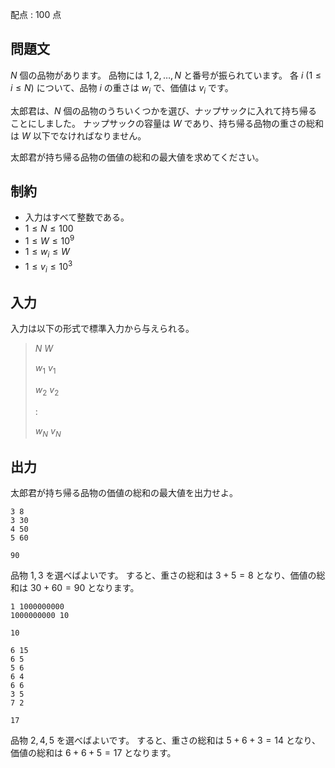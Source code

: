 配点 : $100$ 点

## 問題文

$N$ 個の品物があります。
品物には $1, 2, \ldots, N$ と番号が振られています。
各 $i$ ($1 \leq i \leq N$) について、品物 $i$ の重さは $w_i$ で、価値は $v_i$ です。

太郎君は、$N$ 個の品物のうちいくつかを選び、ナップサックに入れて持ち帰ることにしました。
ナップサックの容量は $W$ であり、持ち帰る品物の重さの総和は $W$ 以下でなければなりません。

太郎君が持ち帰る品物の価値の総和の最大値を求めてください。

## 制約

- 入力はすべて整数である。
- $1 \leq N \leq 100$
- $1 \leq W \leq 10^9$
- $1 \leq w_i \leq W$
- $1 \leq v_i \leq 10^3$

## 入力

入力は以下の形式で標準入力から与えられる。

> $N$ $W$
> 
> $w_1$ $v_1$
> 
> $w_2$ $v_2$
> 
> $:$
> 
> $w_N$ $v_N$

## 出力

太郎君が持ち帰る品物の価値の総和の最大値を出力せよ。

```input1
3 8
3 30
4 50
5 60
```

```output1
90
```

品物 $1, 3$ を選べばよいです。
すると、重さの総和は $3 + 5 = 8$ となり、価値の総和は $30 + 60 = 90$ となります。

```input2
1 1000000000
1000000000 10
```

```output2
10
```

```input3
6 15
6 5
5 6
6 4
6 6
3 5
7 2
```

```output3
17
```

品物 $2, 4, 5$ を選べばよいです。
すると、重さの総和は $5 + 6 + 3 = 14$ となり、価値の総和は $6 + 6 + 5 = 17$ となります。